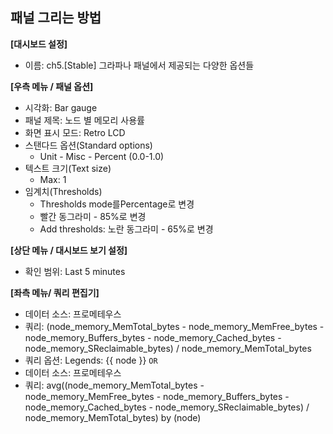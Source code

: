 ## 패널 그리는 방법

**[대시보드 설정]**
* 이름: ch5.[Stable] 그라파나 패널에서 제공되는 다양한 옵션들

**[우측 메뉴 / 패널 옵션]**
* 시각화: Bar gauge
* 패널 제목: 노드 별 메모리 사용률
* 화면 표시 모드: Retro LCD
* 스탠다드 옵션(Standard options)
  - Unit - Misc - Percent (0.0-1.0)
* 텍스트 크기(Text size)
  - Max: 1 
* 임계치(Thresholds)
  - Thresholds mode를Percentage로 변경 
  - 빨간 동그라미 - 85%로 변경 
  - Add thresholds: 노란 동그라미 - 65%로 변경 

**[상단 메뉴 / 대시보드 보기 설정]**
* 확인 범위: Last 5 minutes 

**[좌측 메뉴/ 쿼리 편집기]** 
* 데이터 소스: 프로메테우스
* 쿼리: (node_memory_MemTotal_bytes - node_memory_MemFree_bytes - node_memory_Buffers_bytes - node_memory_Cached_bytes - node_memory_SReclaimable_bytes) / node_memory_MemTotal_bytes
* 쿼리 옵션:
    Legends: {{ node }}
`OR`
* 데이터 소스: 프로메테우스
* 쿼리: avg((node_memory_MemTotal_bytes - node_memory_MemFree_bytes - node_memory_Buffers_bytes - node_memory_Cached_bytes - node_memory_SReclaimable_bytes) / node_memory_MemTotal_bytes)  by (node)


